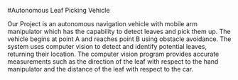 #Autonomous Leaf Picking Vehicle

  Our Project is an autonomous navigation vehicle with mobile arm manipulator 
which has the capability to detect leaves and pick them up. The vehicle begins
at point A and reaches point B using obstacle avoidance. 
  The system uses computer vision to detect and identify potential leaves, 
returning their location. The computer vision program provides accurate
measurements such as the direction of the leaf with respect to the hand
manipulator and the distance of the leaf with respect to the car.
